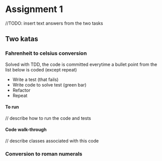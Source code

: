 # Assignment 1

//TODO: insert text answers from the two tasks

## Two katas

### Fahrenheit to celsius conversion
Solved with TDD, the code is committed everytime a bullet point from the list below is coded (except repeat)
 - Write a test (that fails)
 - Write code to solve test (green bar)
 - Refactor
 - Repeat

#### To run
// describe how to run the code and tests

#### Code walk-through
// describe classes associated with this code


### Conversion to roman numerals
